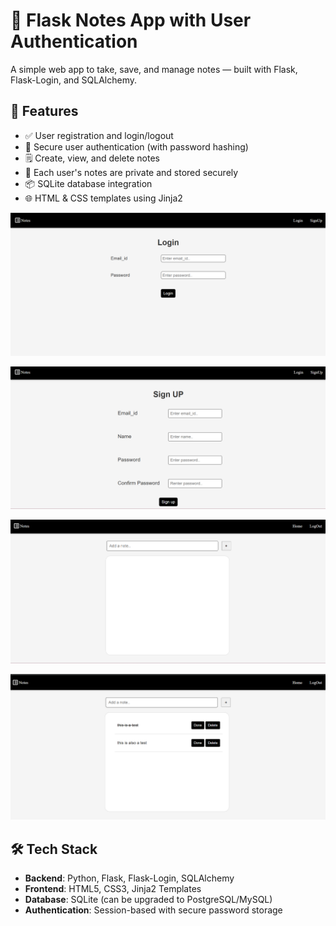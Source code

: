 # 📝 Flask Notes App with User Authentication

A simple web app to take, save, and manage notes — built with Flask, Flask-Login, and SQLAlchemy.

## 🚀 Features

- ✅ User registration and login/logout
- 🔐 Secure user authentication (with password hashing)
- 🗒️ Create, view, and delete notes
- 🧠 Each user's notes are private and stored securely
- 📦 SQLite database integration
- 🌐 HTML & CSS templates using Jinja2

![alt text](login.png)

![alt text](signup.png)

![alt text](<notes page.png>)

![alt text](<note addition.png>)

## 🛠️ Tech Stack

- **Backend**: Python, Flask, Flask-Login, SQLAlchemy
- **Frontend**: HTML5, CSS3, Jinja2 Templates
- **Database**: SQLite (can be upgraded to PostgreSQL/MySQL)
- **Authentication**: Session-based with secure password storage

